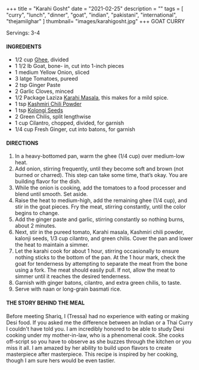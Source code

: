 +++
title = "Karahi Gosht"
date = "2021-02-25"
description = ""
tags = [
    "curry",
    "lunch",
    "dinner",
    "goat",
    "indian", 
    "pakistani", 
    "international", 
    "thejamilghar"
]
thumbnail= "images/karahigosht.jpg"
+++
GOAT CURRY

Servings: 3-4 <!--more-->

#### INGREDIENTS 
* 1/2 cup [Ghee](https://amzn.to/2ZkJkrW), divided
* 1 1/2 lb Goat, bone- in, cut into 1-inch pieces
* 1 medium Yellow Onion, sliced
* 3 latge Tomatoes, pureed 
* 2 tsp Ginger Paste
* 2 Garlic Cloves, minced
* 1/2 Package Laziza [Karahi Masala](https://amzn.to/2MYzcmx), this makes for a mild spice. 
* 1 tsp [Kashmiri Chili Powder](https://amzn.to/3jP2lMC) 
* 1 tsp [Kolongi Seeds](https://amzn.to/3jMZUuh) 
* 2 Green Chilis, split lengthwise
* 1 cup Cilantro, chopped, divided, for garnish 
* 1/4 cup Fresh Ginger, cut into batons, for garnish

#### DIRECTIONS 

1. In a heavy-bottomed pan, warm the ghee (1/4 cup) over medium-low heat.
2. Add onion, stirring frequently, until they become soft and brown (not burned or charred). This step can take some time, that’s okay. You are building flavor for the dish. 
3. While the onion is cooking, add the tomatoes to a food processer and blend until smooth. Set aside.
4. Raise the heat to medium-high, add the remaining ghee (1/4 cup), and stir in the goat pieces. Fry the meat, stirring constantly, until the color begins to change.
5. Add the ginger paste and garlic, stirring constantly so nothing burns, about 2 minutes.
6. Next, stir in the pureed tomato, Karahi masala, Kashmiri chili powder, kalonji seeds, 1/3 cup cilantro, and green chilis. Cover the pan and lower the heat to maintain a simmer. 
7. Let the karahi cook for about 1 hour, stirring occasionally to ensure nothing sticks to the bottom of the pan. At the 1 hour mark, check the goat for tenderness by attempting to separate the meat from the bone using a fork. The meat should easily pull. If not, allow the meat to simmer until it reaches the desired tenderness.
8. Garnish with ginger batons, cilantro, and extra green chilis, to taste.
9. Serve with naan or long-grain basmati rice.

#### THE STORY BEHIND THE MEAL 

Before meeting Shariq, I (Tressa) had no experience with eating or making Desi food. If you asked me the difference between an Indian or a Thai Curry I couldn't have told you. I am incredibly honored to be able to study Desi cooking under my mother-in-law, who is a phenomenal cook. She cooks off-script so you have to observe as she buzzes through the kitchen or you miss it all. I am amazed by her ability to build upon flavors to create masterpiece after masterpiece. This recipe is inspired by her cooking, though I am sure hers would be even tastier. 
